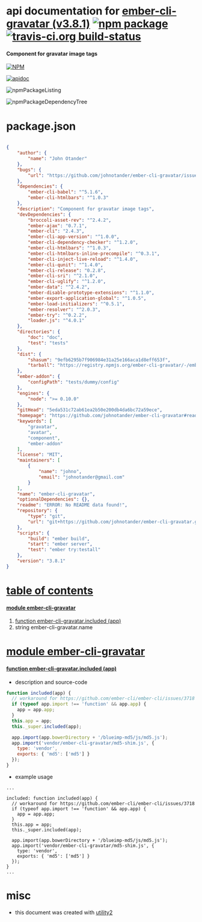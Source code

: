 # api documentation for  [ember-cli-gravatar (v3.8.1)](https://github.com/johnotander/ember-cli-gravatar#readme)  [![npm package](https://img.shields.io/npm/v/npmdoc-ember-cli-gravatar.svg?style=flat-square)](https://www.npmjs.org/package/npmdoc-ember-cli-gravatar) [![travis-ci.org build-status](https://api.travis-ci.org/npmdoc/node-npmdoc-ember-cli-gravatar.svg)](https://travis-ci.org/npmdoc/node-npmdoc-ember-cli-gravatar)
#### Component for gravatar image tags

[![NPM](https://nodei.co/npm/ember-cli-gravatar.png?downloads=true)](https://www.npmjs.com/package/ember-cli-gravatar)

[![apidoc](https://npmdoc.github.io/node-npmdoc-ember-cli-gravatar/build/screenCapture.buildNpmdoc.browser._2Fhome_2Ftravis_2Fbuild_2Fnpmdoc_2Fnode-npmdoc-ember-cli-gravatar_2Ftmp_2Fbuild_2Fapidoc.html.png)](https://npmdoc.github.io/node-npmdoc-ember-cli-gravatar/build/apidoc.html)

![npmPackageListing](https://npmdoc.github.io/node-npmdoc-ember-cli-gravatar/build/screenCapture.npmPackageListing.svg)

![npmPackageDependencyTree](https://npmdoc.github.io/node-npmdoc-ember-cli-gravatar/build/screenCapture.npmPackageDependencyTree.svg)



# package.json

```json

{
    "author": {
        "name": "John Otander"
    },
    "bugs": {
        "url": "https://github.com/johnotander/ember-cli-gravatar/issues"
    },
    "dependencies": {
        "ember-cli-babel": "^5.1.6",
        "ember-cli-htmlbars": "^1.0.3"
    },
    "description": "Component for gravatar image tags",
    "devDependencies": {
        "broccoli-asset-rev": "^2.4.2",
        "ember-ajax": "0.7.1",
        "ember-cli": "2.4.3",
        "ember-cli-app-version": "^1.0.0",
        "ember-cli-dependency-checker": "^1.2.0",
        "ember-cli-htmlbars": "^1.0.3",
        "ember-cli-htmlbars-inline-precompile": "^0.3.1",
        "ember-cli-inject-live-reload": "^1.4.0",
        "ember-cli-qunit": "^1.4.0",
        "ember-cli-release": "0.2.8",
        "ember-cli-sri": "^2.1.0",
        "ember-cli-uglify": "^1.2.0",
        "ember-data": "^2.4.2",
        "ember-disable-prototype-extensions": "^1.1.0",
        "ember-export-application-global": "^1.0.5",
        "ember-load-initializers": "^0.5.1",
        "ember-resolver": "^2.0.3",
        "ember-try": "^0.2.2",
        "loader.js": "^4.0.1"
    },
    "directories": {
        "doc": "doc",
        "test": "tests"
    },
    "dist": {
        "shasum": "9efb6295b7f906984e31a25e166aca1d8eff653f",
        "tarball": "https://registry.npmjs.org/ember-cli-gravatar/-/ember-cli-gravatar-3.8.1.tgz"
    },
    "ember-addon": {
        "configPath": "tests/dummy/config"
    },
    "engines": {
        "node": ">= 0.10.0"
    },
    "gitHead": "5eda531c72ab61ea2b50e200db4da6bc72a59ece",
    "homepage": "https://github.com/johnotander/ember-cli-gravatar#readme",
    "keywords": [
        "gravatar",
        "avatar",
        "component",
        "ember-addon"
    ],
    "license": "MIT",
    "maintainers": [
        {
            "name": "johno",
            "email": "johnotander@gmail.com"
        }
    ],
    "name": "ember-cli-gravatar",
    "optionalDependencies": {},
    "readme": "ERROR: No README data found!",
    "repository": {
        "type": "git",
        "url": "git+https://github.com/johnotander/ember-cli-gravatar.git"
    },
    "scripts": {
        "build": "ember build",
        "start": "ember server",
        "test": "ember try:testall"
    },
    "version": "3.8.1"
}
```



# <a name="apidoc.tableOfContents"></a>[table of contents](#apidoc.tableOfContents)

#### [module ember-cli-gravatar](#apidoc.module.ember-cli-gravatar)
1.  [function <span class="apidocSignatureSpan">ember-cli-gravatar.</span>included (app)](#apidoc.element.ember-cli-gravatar.included)
1.  string <span class="apidocSignatureSpan">ember-cli-gravatar.</span>name



# <a name="apidoc.module.ember-cli-gravatar"></a>[module ember-cli-gravatar](#apidoc.module.ember-cli-gravatar)

#### <a name="apidoc.element.ember-cli-gravatar.included"></a>[function <span class="apidocSignatureSpan">ember-cli-gravatar.</span>included (app)](#apidoc.element.ember-cli-gravatar.included)
- description and source-code
```javascript
function included(app) {
  // workaround for https://github.com/ember-cli/ember-cli/issues/3718
  if (typeof app.import !== 'function' && app.app) {
    app = app.app;
  }
  this.app = app;
  this._super.included(app);

  app.import(app.bowerDirectory + '/blueimp-md5/js/md5.js');
  app.import('vendor/ember-cli-gravatar/md5-shim.js', {
    type: 'vendor',
    exports: { 'md5': ['md5'] }
  });
}
```
- example usage
```shell
...

included: function included(app) {
  // workaround for https://github.com/ember-cli/ember-cli/issues/3718
  if (typeof app.import !== 'function' && app.app) {
    app = app.app;
  }
  this.app = app;
  this._super.included(app);

  app.import(app.bowerDirectory + '/blueimp-md5/js/md5.js');
  app.import('vendor/ember-cli-gravatar/md5-shim.js', {
    type: 'vendor',
    exports: { 'md5': ['md5'] }
  });
}
...
```



# misc
- this document was created with [utility2](https://github.com/kaizhu256/node-utility2)
